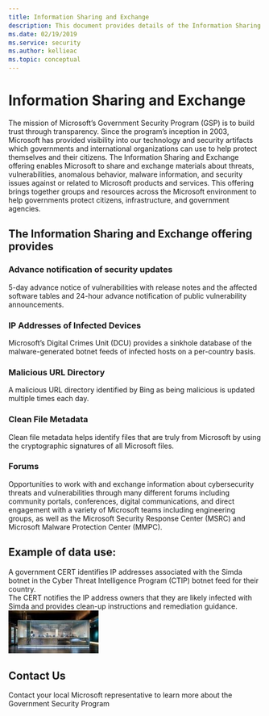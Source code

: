 ```yaml
---
title: Information Sharing and Exchange
description: This document provides details of the Information Sharing and Exchange offering that enables Microsoft to share and exchange materials related to Microsoft products and services.
ms.date: 02/19/2019
ms.service: security
ms.author: kellieac
ms.topic: conceptual
---
```


# Information Sharing and Exchange

The mission of Microsoft’s Government Security Program (GSP) is to build trust through transparency. Since the program’s inception in 2003, Microsoft has provided visibility into our technology and security artifacts which governments and international organizations can use to help protect themselves and their citizens. The Information Sharing and Exchange offering enables Microsoft to share and exchange materials about threats, vulnerabilities, anomalous behavior, malware information, and security issues against or related to Microsoft products and services. 
This offering brings together groups and resources across the Microsoft environment to help governments protect citizens, infrastructure, and government agencies.

## The Information Sharing and Exchange offering provides      
### Advance notification of security updates

5-day advance notice of vulnerabilities with release notes and the affected software tables and 24-hour advance notification of public vulnerability announcements.

### IP Addresses of Infected Devices

Microsoft’s Digital Crimes Unit (DCU) provides a sinkhole database of the malware-generated botnet feeds of infected hosts on a per-country basis.   

### Malicious URL Directory

A malicious URL directory identified by Bing as being malicious is updated multiple times each day.  

### Clean File Metadata

Clean file metadata helps identify files that are truly from Microsoft by using the cryptographic signatures of all Microsoft files.   

### Forums

Opportunities to work with and exchange information about cybersecurity threats and vulnerabilities through many different forums including community portals, conferences, digital communications, and direct engagement with a variety of Microsoft teams including engineering groups, as well as the Microsoft Security Response Center (MSRC) and Microsoft Malware Protection Center (MMPC).

## Example of data use:  

A government CERT identifies IP addresses associated with the Simda botnet in the Cyber Threat Intelligence Program (CTIP) botnet feed for their country.   
The CERT notifies the IP address owners that they are likely infected with Simda and provides clean-up instructions and remediation guidance.  
![offerings](../media/security-gsp/informationSharingAndExchange-1.jpg)

## Contact Us   

Contact your local Microsoft representative to learn more about the Government Security Program   

